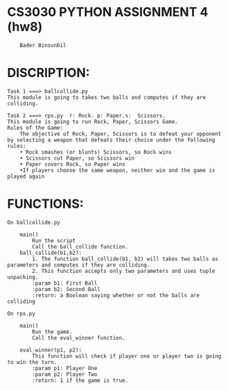# CS3030 PYTHON ASSIGNMENT 4 (hw8)

		Bader Binsunbil


# DISCRIPTION:

	Task 1 ===> ballcollide.py
	This module is going to takes two balls and computes if they are colliding.

	Task 2 ===> rps.py  r: Rock. p: Paper.s:  Scissors.
	This module is going to run Rock, Paper, Scissors Game.
    Rules of the Game:
        The objective of Rock, Paper, Scissors is to defeat your opponent by selecting a weapon that defeats their choice under the following rules:
        • Rock smashes (or blunts) Scissors, so Rock wins
        • Scissors cut Paper, so Scissors win
        • Paper covers Rock, so Paper wins
        •If players choose the same weapon, neither win and the game is played again


# FUNCTIONS:

    On ballcollide.py
    
        main()
            Run the script
            Call the ball_collide function.
        ball_collide(b1,b2):
            1. The function ball_collide(b1, b2) will takes two balls as parameters and computes if they are colliding.
            2. This function accepts only two parameters and uses tuple unpacking.
            :param b1: First Ball
            :param b2: Second Ball
            :return: a Boolean saying whether or not the balls are colliding
            
    On rps.py
    
        main()
            Run the game.
            Call the eval_winner function.
            
        eval_winner(p1, p2):
            This function will check if player one or player two is going to win the turn.
            :param p1: Player One
            :param p2: Player Two
            :return: 1 if the game is true.
	